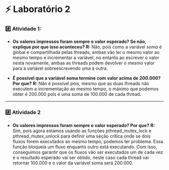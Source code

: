 # :zap: Laboratório 2
### :hash: Atividade 1:
- **Os valores impressos foram sempre o valor esperado? Se não, explique por que isso aconteceu?**
    **R:** Não, pois como a variável *soma* é global e compartilhada pelas threads, ambas vão ler o mesmo valor ao mesmo tempo e incrementar a variável, no entanto ao escrever o valor nesta novamente, ambas as threads podem devolver o mesmo valor para a variável sobreescrevendo uma à outra.

- **É possível que a variável **soma** termine com valor acima de 200.000? Por que?**
    **R:** Não é possível pois, mesmo que as duas threads não executem a incrementação ao mesmo tempo, o máximo que podemos obter é 200.000 pois é uma soma de 100.000 de cada thread.

---
### :hash: Atividade 2
- **Os valores impressos foram sempre o valor esperado? Por que?**
    **R:** Sim, pois agora estamos usando as funções pthread_mutex_lock e pthread_mutex_unlock para definir uma seção crítica onde se dois fluxos forem executados ao mesmo tempo, podemos ter problema. Essa função bloqueia um fluxo enquanto outro está executando. Com isso, conseguimos garantir que os fluxos vão ser executados um de cada vez e o resultado esperado vai ser obtido, neste caso cada thread vai retornar 100.000 e o valor da variável soma será 200.000.
